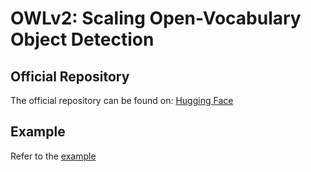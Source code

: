 # OWLv2: Scaling Open-Vocabulary Object Detection

## Official Repository

The official repository can be found on: [Hugging Face](https://huggingface.co/google/owlv2-base-patch16-ensemble)

## Example

Refer to the [example](../../../examples/owlv2)
